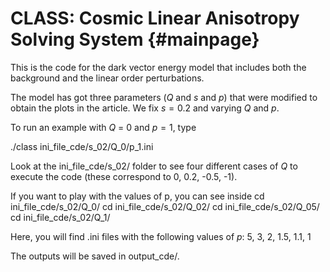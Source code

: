 CLASS: Cosmic Linear Anisotropy Solving System  {#mainpage}
==============================================


This is the code for the dark vector energy model that includes both the background and the linear order perturbations.


The model has got three parameters ($Q$ and $s$ and $p$) that were modified to obtain the plots in the article.
We fix $s=0.2$ and varying $Q$ and $p$.

To run an example with $Q$ = 0 and $p = 1$, type 

./class ini_file_cde/s_02/Q_0/p_1.ini 

Look at the ini_file_cde/s_02/  folder to see four different cases of $Q$ to execute the code (these correspond to 0, 0.2, -0.5, -1).

If you want to play with the values of p, you can see inside
cd  ini_file_cde/s_02/Q_0/
cd  ini_file_cde/s_02/Q_02/
cd  ini_file_cde/s_02/Q_05/
cd  ini_file_cde/s_02/Q_1/

Here, you will find .ini files with the following values of $p$: 5, 3, 2, 1.5, 1.1, 1

The outputs will be saved in output_cde/.  